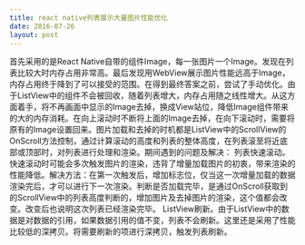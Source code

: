 ```yaml
---
title: react native列表展示大量图片性能优化
date: 2016-07-26
layout: post
---
```


首先采用的是React Native自带的组件Image，每一张图片一个Image。发现在列表比较大时内存占用非常高。最后发现用WebView展示图片性能远高于Image，内存占用终于降到了可以接受的范围。在得到最终答案之前，尝试了手动优化。由于ListView中的组件不会被回收，随着列表增大，内存占用随之线性增大。从这方面着手，将不再画面中显示的Image去掉，换成View站位，降低Image组件带来的大的内存消耗。在向上滚动时不断将上面的Image去掉，在向下滚动时，需要将原有的Image设置回来。图片加载和去掉的时机都是ListView中的ScrollView的OnScroll方法控制，通过计算滚动的高度和列表的整体高度，在列表滚至将近底部或顶部时，对列表进行处理和渲染。期间遇到的问题及解决：
列表快速滚动。快速滚动时可能会多次触发图片的渲染，违背了增量加载图片的初衷，带来渲染的性能降低。解决方法：在第一次触发后，增加标志位，仅当这一次增量加载的数据渲染完后，才可以进行下一次渲染。判断是否加载完毕，是通过OnScroll获取到的ScrollView中的列表高度判断的，增加图片及去掉图片的渲染，这个值都会改变。改变后也说明这次列表已经渲染完毕。
ListView刷新。由于ListView中的数据是对数据的引用，如果数据引用的值不变，列表不会刷新。这里还是采用了性能比较低的深拷贝。将需要刷新的项进行深拷贝，触发列表刷新。
